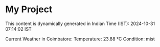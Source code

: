 # My Project

This content is dynamically generated in Indian Time (IST): 2024-10-31 07:14:02 IST


Current Weather in Coimbatore:
Temperature: 23.88 °C
Condition: mist
